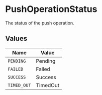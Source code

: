 # PushOperationStatus

The status of the push operation.


## Values

| Name        | Value       |
| ----------- | ----------- |
| `PENDING`   | Pending     |
| `FAILED`    | Failed      |
| `SUCCESS`   | Success     |
| `TIMED_OUT` | TimedOut    |
